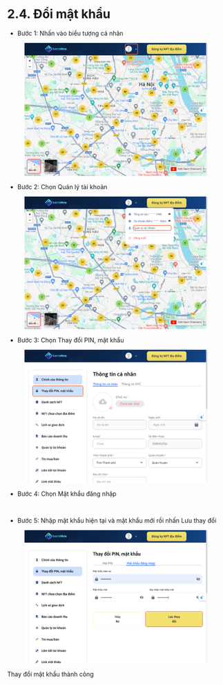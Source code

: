 # 2.4. Đổi mật khẩu

* Bước 1: Nhấn vào biểu tượng cá nhân

<figure><img src="../../../.gitbook/assets/image (23).png" alt=""><figcaption></figcaption></figure>

* Bước 2: Chọn Quản lý tài khoản

<figure><img src="../../../.gitbook/assets/image (24).png" alt=""><figcaption></figcaption></figure>

* Bước 3: Chọn Thay đổi PIN, mật khẩu

<figure><img src="../../../.gitbook/assets/image (25).png" alt=""><figcaption></figcaption></figure>

* Bước 4: Chọn Mật khẩu đăng nhập

<figure><img src="https://images.tango.us/workflows/27cffa5f-39f9-4ecb-991d-1bfa6e561d68/steps/6a2d3c00-3ef4-4cea-befe-edd838077d8a/93caa2d1-54c6-4db3-8b77-2e12ce5857dc.png?mark-x=697&#x26;mark-y=211&#x26;m64=aHR0cHM6Ly9pbWFnZXMudGFuZ28udXMvc3RhdGljL2JsYW5rLnBuZz9tYXNrPWNvcm5lcnMmYm9yZGVyPTQlMkNGRjc0NDImdz0yMTMmaD0zOSZmaXQ9Y3JvcCZjb3JuZXItcmFkaXVzPTEw" alt=""><figcaption></figcaption></figure>

* Bước 5: Nhập mật khẩu hiện tại và mật khẩu mới rồi nhấn Lưu thay đổi

<figure><img src="../../../.gitbook/assets/image (31).png" alt=""><figcaption></figcaption></figure>

Thay đổi mật khẩu thành công

<figure><img src="https://images.tango.us/workflows/6e0a0144-1b69-46f8-8bb2-b71aa4ac4979/steps/a073bd80-8f48-4b6b-8b82-f24ac07651ef/d0bece0e-369e-4d7a-8dd8-a9309789c7db.png?mark-x=810&#x26;mark-y=43&#x26;m64=aHR0cHM6Ly9pbWFnZXMudGFuZ28udXMvc3RhdGljL2JsYW5rLnBuZz9tYXNrPWNvcm5lcnMmYm9yZGVyPTQlMkNGRjc0NDImdz0zOTEmaD01NCZmaXQ9Y3JvcCZjb3JuZXItcmFkaXVzPTEw" alt=""><figcaption></figcaption></figure>

